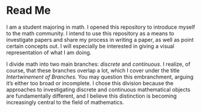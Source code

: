 # Read Me
I am a student majoring in math. I opened this repository to introduce myself to the math community. I intend to use this repository as a means to investigate papers and share my process in writing a paper, as well as point certain concepts out. I will especially be interested in giving a visual representation of what I am doing.

I divide math into two main branches: _discrete_ and _continuous_. I realize, of course, that these branches overlap a lot, which I cover under the title _Intertwinement of Branches_. You may question this embranchment, arguing it’s either too broad or incomplete. I chose this division because the approaches to investigating discrete and continuous mathematical objects are fundamentally different, and I believe this distinction is becoming increasingly central to the field of mathematics.
